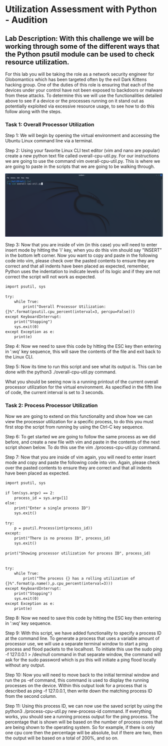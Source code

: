 # Utilization Assessment with Python - Audition
## Lab Description: With this challenge we will be working through some of the different ways that the Python psutil module can be used to check resource utilization.

For this lab you will be taking the role as a network security engineer for Globomantics which has been targeted often by the evil Dark Kittens hacking group. One of the duties of this role is ensuring that each of the devices under your control have not been exposed to backdoors or malware from these attacks. To determine this we will use the functionalities detailed above to see if a device or the processes running on it stand out as potentially exploited via excessive resource usage, to see how to do this follow along with the steps. 

### Task 1: Overall Processor Utilization

Step 1: We will begin by opening the virtual environment and accessing the Ubuntu Linux command line via a terminal. 

Step 2: Using your favorite Linux CLI text editor (vim and nano are popular) create a new python text file called overall-cpu-util.py. For our instructions we are going to use the command vim overall-cpu-util.py. This is where we are going to paste in the scripts that we are going to be walking through. 

![](./001.png)

Step 3: Now that you are inside of vim (in this case) you will need to enter insert mode by hitting the 'i' key, when you do this vim should say "INSERT" in the bottom left corner. Now you want to copy and paste in the following code into vim, please check over the pasted contents to ensure they are correct and that all indents have been placed as expected, remember, Python uses the indentation to indicate levels of its logic and if they are not correct the script will not work as expected. 

~~~
import psutil, sys

try:
    while True:
        print("Overall Processor Utilization: {}%".format(psutil.cpu_percent(interval=3, percpu=False)))
except KeyboardInterrupt:
    print("Stopping")
    sys.exit(0)
except Exception as e:
    print(e)
~~~

Step 4: Now we need to save this code by hitting the ESC key then entering in ':wq' key sequence, this will save the contents of the file and exit back to the Linux CLI. 

Step 5: Now its time to run this script and see what its output is. This can be done with the python3 ./overall-cpu-util.py command. 

What you should be seeing now is a running printout of the current overall processor utilization for the virtual environment. As specified in the fifth line of code, the current interval is set to 3 seconds. 

### Task 2: Process Processor Utilization

Now we are going to extend on this functionality and show how we can view the processor utilization for a specific process, to do this you must first stop the script from running by using the Ctrl-C key sequence. 

Step 6: To get started we are going to follow the same process as we did before, and create a new file with vim and paste in the contents of the next script shown below. To do this use the vim ./process-cpu-util.py command.

Step 7: Now that you are inside of vim again, you will need to enter insert mode and copy and paste the following code into vim. Again, please check over the pasted contents to ensure they are correct and that all indents have been placed as expected.

~~~
import psutil, sys

if len(sys.argv) == 2:
    process_id = sys.argv[1]
else:
    print("Enter a single process ID")
    sys.exit()

try:
    p = psutil.Process(int(process_id))
except:
    print("There is no process ID", process_id)
    sys.exit()

print("Showing processor utilization for process ID", process_id)


try:
    while True:
        print("The process {} has a rolling utilization of {}%".format(p.name(),p.cpu_percent(interval=3)))
except KeyboardInterrupt:
    print("Stopping")
    sys.exit(0)
except Exception as e:
    print(e)

~~~

Step 8: Now we need to save this code by hitting the ESC key then entering in ':wq' key sequence.

Step 9: With this script, we have added functionality to specify a process ID at the command line. To generate a process that uses a variable amount of processor use, we will use a separate terminal window to start a ping process and flood packets to the localhost. To initiate this use the sudo ping -f 127.0.0.1 > /dev/null command in that separate window, the command will ask for the sudo password which is <em>ps</em> this will initiate a ping flood locally without any output. 

Step 10: Now you will need to move back to the initial terminal window and run the ps -ef command, this command is used to display the running processes on the device. Within this output look for a process that is described as ping -f 127.0.0.1, then write down the matching process ID from the second column. 

Step 11: Using this process ID, we can now use the saved script by using the python3 ./process-cpu-util.py new-process-id command. If everything works, you should see a running process output for the ping process. The percentage that is shown will be based on the number of process cores that are being shown to the operating system. So for example, if there is only one cpu core then the percentage will be absolute, but if there are two, then the output will be based on a total of 200%, and so on.


